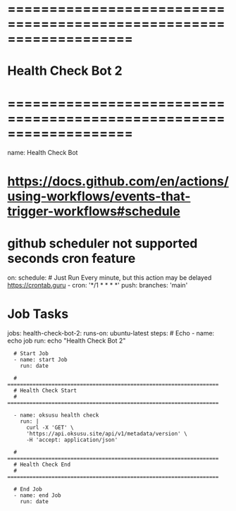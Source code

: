 # ===================================================================
# Health Check Bot 2
# ===================================================================

name: Health Check Bot

# https://docs.github.com/en/actions/using-workflows/events-that-trigger-workflows#schedule
# github scheduler not supported seconds cron feature
on:
  schedule:
    # Just Run Every minute, but this action may be delayed https://crontab.guru
    - cron: '*/1 * * * *'
  push:
    branches: 'main'

# Job Tasks
jobs:
  health-check-bot-2:
    runs-on: ubuntu-latest
    steps:
      # Echo
      - name: echo job
        run: echo "Health Check Bot 2"

      # Start Job
      - name: start Job
        run: date

      # ===================================================================
      # Health Check Start
      # ===================================================================

      - name: oksusu health check
        run: |
          curl -X 'GET' \
          'https://api.oksusu.site/api/v1/metadata/version' \
          -H 'accept: application/json'

      # ===================================================================
      # Health Check End
      # ===================================================================

      # End Job
      - name: end Job
        run: date

